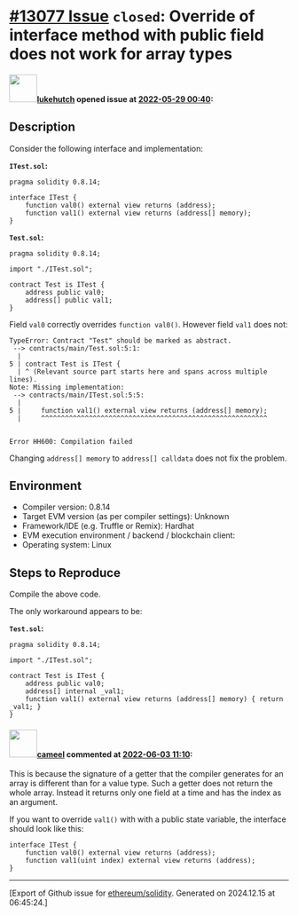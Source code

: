 # [\#13077 Issue](https://github.com/ethereum/solidity/issues/13077) `closed`: Override of interface method with public field does not work for array types

#### <img src="https://avatars.githubusercontent.com/u/811305?u=b2a7f87d77c4fd8a388b45691c92912df24ea6e1&v=4" width="50">[lukehutch](https://github.com/lukehutch) opened issue at [2022-05-29 00:40](https://github.com/ethereum/solidity/issues/13077):

## Description

Consider the following interface and implementation:

**`ITest.sol`:**

```
pragma solidity 0.8.14;

interface ITest {
    function val0() external view returns (address);
    function val1() external view returns (address[] memory);
}
```

**`Test.sol`:**

```
pragma solidity 0.8.14;

import "./ITest.sol";

contract Test is ITest {
    address public val0;
    address[] public val1;
}
```

Field `val0` correctly overrides `function val0()`. However field `val1` does not:

```
TypeError: Contract "Test" should be marked as abstract.
 --> contracts/main/Test.sol:5:1:
  |
5 | contract Test is ITest {
  | ^ (Relevant source part starts here and spans across multiple lines).
Note: Missing implementation: 
 --> contracts/main/ITest.sol:5:5:
  |
5 |     function val1() external view returns (address[] memory);
  |     ^^^^^^^^^^^^^^^^^^^^^^^^^^^^^^^^^^^^^^^^^^^^^^^^^^^^^^^^^


Error HH600: Compilation failed
```

Changing `address[] memory` to `address[] calldata` does not fix the problem.

## Environment

- Compiler version: 0.8.14
- Target EVM version (as per compiler settings): Unknown
- Framework/IDE (e.g. Truffle or Remix): Hardhat
- EVM execution environment / backend / blockchain client:
- Operating system: Linux

## Steps to Reproduce

Compile the above code.

The only workaround appears to be:

**`Test.sol`:**

```
pragma solidity 0.8.14;

import "./ITest.sol";

contract Test is ITest {
    address public val0;
    address[] internal _val1;
    function val1() external view returns (address[] memory) { return _val1; }
}
```

#### <img src="https://avatars.githubusercontent.com/u/137030?v=4" width="50">[cameel](https://github.com/cameel) commented at [2022-06-03 11:10](https://github.com/ethereum/solidity/issues/13077#issuecomment-1145855812):

This is because the signature of a getter that the compiler generates for an array is different than for a value type. Such a getter does not return the whole array. Instead it returns only one field at a time and has the index as an argument.

If you want to override `val1()` with with a public state variable, the interface should look like this:
```solidity
interface ITest {
    function val0() external view returns (address);
    function val1(uint index) external view returns (address);
}
```


-------------------------------------------------------------------------------



[Export of Github issue for [ethereum/solidity](https://github.com/ethereum/solidity). Generated on 2024.12.15 at 06:45:24.]
